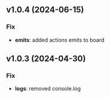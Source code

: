 ## v1.0.4 (2024-06-15)

### Fix

- **emits**: added actions emits to board

## v1.0.3 (2024-04-30)

### Fix

- **logs**: removed console.log
